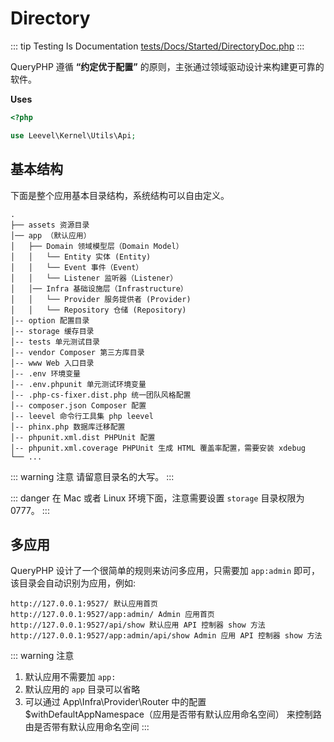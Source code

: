# Directory

::: tip Testing Is Documentation
[tests/Docs/Started/DirectoryDoc.php](https://github.com/hunzhiwange/framework/blob/master/tests/Docs/Started/DirectoryDoc.php)
:::

QueryPHP 遵循 **“约定优于配置”** 的原则，主张通过领域驱动设计来构建更可靠的软件。

**Uses**

``` php
<?php

use Leevel\Kernel\Utils\Api;
```

## 基本结构

下面是整个应用基本目录结构，系统结构可以自由定义。

```
.
├── assets 资源目录
│── app （默认应用）
│   ├── Domain 领域模型层（Domain Model）
│   │   └── Entity 实体 (Entity)
│   │   └── Event 事件（Event）
│   │   └── Listener 监听器（Listener）
│   │── Infra 基础设施层（Infrastructure）
│   │   └── Provider 服务提供者 (Provider)
│   │   └── Repository 仓储 (Repository)
│-- option 配置目录
│-- storage 缓存目录
│-- tests 单元测试目录
│-- vendor Composer 第三方库目录
│-- www Web 入口目录
│-- .env 环境变量
│-- .env.phpunit 单元测试环境变量
│-- .php-cs-fixer.dist.php 统一团队风格配置
│-- composer.json Composer 配置
│-- leevel 命令行工具集 php leevel
│-- phinx.php 数据库迁移配置
│-- phpunit.xml.dist PHPUnit 配置
│-- phpunit.xml.coverage PHPUnit 生成 HTML 覆盖率配置，需要安装 xdebug
└── ...
```

::: warning 注意
请留意目录名的大写。
:::

::: danger
在 Mac 或者 Linux 环境下面，注意需要设置 `storage` 目录权限为 0777。
:::

## 多应用

QueryPHP 设计了一个很简单的规则来访问多应用，只需要加 `app:admin` 即可，该目录会自动识别为应用，例如:

```
http://127.0.0.1:9527/ 默认应用首页
http://127.0.0.1:9527/app:admin/ Admin 应用首页
http://127.0.0.1:9527/api/show 默认应用 API 控制器 show 方法
http://127.0.0.1:9527/app:admin/api/show Admin 应用 API 控制器 show 方法
```

::: warning 注意
1. 默认应用不需要加 `app:`
2. 默认应用的 `app` 目录可以省略
3. 可以通过 App\Infra\Provider\Router 中的配置 $withDefaultAppNamespace（应用是否带有默认应用命名空间）
   来控制路由是否带有默认应用命名空间
:::